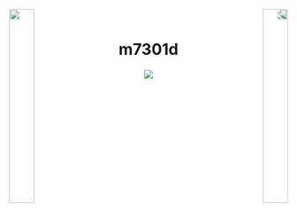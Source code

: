 <img align="left" src="https://art.pixilart.com/06200b382576f95.gif" width="30%" style="display:inline-block;">
<img align="right" src="https://art.pixilart.com/06200b382576f95.gif" width="30%" style="display:inline-block; transform: scaleX(-1);">
<br>
<div align="center">
  <h1 style="margin-bottom: 20px;">m7301d</h1>
  <img src="https://readme-typing-svg.herokuapp.com/?lines=Howdy;Welcome+to+my+profile!;Have+a+gander!&font=Fira%20Code&color=%23FFFF00&center=true&width=280&height=50">
</div>
